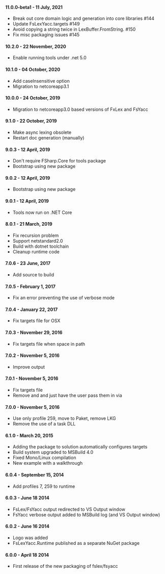 #### 11.0.0-beta1 - 11 July, 2021
* Break out core domain logic and generation into core libraries #144
* Update FsLexYacc.targets #149
* Avoid copying a string twice in LexBuffer.FromString. #150
* Fix misc packaging issues #145

#### 10.2.0 - 22 November, 2020
* Enable running tools under .net 5.0

#### 10.1.0 - 04 October, 2020
* Add caseInsensitive option
* Migration to netcoreapp3.1

#### 10.0.0 - 24 October, 2019
* Migration to netcoreapp3.0 based versions of FxLex and FsYacc

#### 9.1.0 - 22 October, 2019
* Make async lexing obsolete
* Restart doc generation (manually)

#### 9.0.3 - 12 April, 2019
* Don't require FSharp.Core for tools package
* Bootstrap using new package

#### 9.0.2 - 12 April, 2019
* Bootstrap using new package

#### 9.0.1 - 12 April, 2019
* Tools now run on .NET Core

#### 8.0.1 - 21 March, 2019
* Fix recursion problem 
* Support netstandard2.0
* Build with dotnet toolchain
* Cleanup runtime code

#### 7.0.6 - 23 June, 2017
* Add source to build

#### 7.0.5 - February 1, 2017
* Fix an error preventing the use of verbose mode

#### 7.0.4 - January 22, 2017
* Fix targets file for OSX

#### 7.0.3 - November 29, 2016
* Fix targets file when space in path

#### 7.0.2 - November 5, 2016
* Improve output

#### 7.0.1 - November 5, 2016
* Fix targets file
* Remove <Open> and <Module> and just have the user pass them in via <OtherFlags>

#### 7.0.0 - November 5, 2016
* Use only profile 259, move to Paket, remove LKG
* Remove the use of a task DLL

#### 6.1.0 - March 20, 2015
* Adding the package to solution automatically configures targets
* Build system upgraded to MSBuild 4.0
* Fixed Mono/Linux compilation
* New example with a walkthrough

#### 6.0.4 - September 15, 2014
* Add profiles 7, 259 to runtime

#### 6.0.3 - June 18 2014
* FsLex/FsYacc output redirected to VS Output window
* FsYacc verbose output added to MSBuild log (and VS Output window)

#### 6.0.2 - June 16 2014
* Logo was added
* FsLexYacc.Runtime published as a separate NuGet package

#### 6.0.0 - April 18 2014
* First release of the new packaging of fslex/fsyacc
